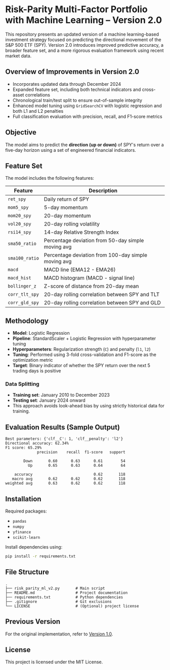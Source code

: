 # Risk-Parity Multi-Factor Portfolio with Machine Learning – Version 2.0

This repository presents an updated version of a machine learning-based investment strategy focused on predicting the directional movement of the S&P 500 ETF (SPY). Version 2.0 introduces improved predictive accuracy, a broader feature set, and a more rigorous evaluation framework using recent market data.

## Overview of Improvements in Version 2.0

- Incorporates updated data through December 2024
- Expanded feature set, including both technical indicators and cross-asset correlations
- Chronological train/test split to ensure out-of-sample integrity
- Enhanced model tuning using `GridSearchCV` with logistic regression and both L1 and L2 penalties
- Full classification evaluation with precision, recall, and F1-score metrics

## Objective

The model aims to predict the **direction (up or down)** of SPY's return over a five-day horizon using a set of engineered financial indicators.

## Feature Set

The model includes the following features:

| Feature           | Description                                          |
|-------------------|------------------------------------------------------|
| `ret_spy`         | Daily return of SPY                                  |
| `mom5_spy`        | 5-day momentum                                       |
| `mom20_spy`       | 20-day momentum                                      |
| `vol20_spy`       | 20-day rolling volatility                            |
| `rsi14_spy`       | 14-day Relative Strength Index                       |
| `sma50_ratio`     | Percentage deviation from 50-day simple moving avg   |
| `sma100_ratio`    | Percentage deviation from 100-day simple moving avg  |
| `macd`            | MACD line (EMA12 - EMA26)                            |
| `macd_hist`       | MACD histogram (MACD - signal line)                  |
| `bollinger_z`     | Z-score of distance from 20-day mean                 |
| `corr_tlt_spy`    | 20-day rolling correlation between SPY and TLT       |
| `corr_gld_spy`    | 20-day rolling correlation between SPY and GLD       |

## Methodology

- **Model**: Logistic Regression
- **Pipeline**: StandardScaler + Logistic Regression with hyperparameter tuning
- **Hyperparameters**: Regularization strength (`C`) and penalty (`l1`, `l2`)
- **Tuning**: Performed using 3-fold cross-validation and F1-score as the optimization metric
- **Target**: Binary indicator of whether the SPY return over the next 5 trading days is positive

### Data Splitting

- **Training set**: January 2010 to December 2023
- **Testing set**: January 2024 onward
- This approach avoids look-ahead bias by using strictly historical data for training.

## Evaluation Results (Sample Output)

```
Best parameters: {'clf__C': 1, 'clf__penalty': 'l2'}
Directional accuracy: 62.34%
F1 score: 65.29%
              precision    recall  f1-score   support

        Down       0.60      0.63      0.61        54
          Up       0.65      0.63      0.64        64

    accuracy                           0.62       118
   macro avg       0.62      0.62      0.62       118
weighted avg       0.63      0.62      0.62       118
```

## Installation

Required packages:

- `pandas`
- `numpy`
- `yfinance`
- `scikit-learn`

Install dependencies using:

```bash
pip install -r requirements.txt
```

## File Structure

```
.
├── risk_parity_ml_v2.py       # Main script
├── README.md                  # Project documentation
├── requirements.txt           # Python dependencies
├── .gitignore                 # Git exclusions
└── LICENSE                    # (Optional) project license
```

## Previous Version

For the original implementation, refer to [Version 1.0](https://github.com/Snake6678/Risk-Parity-Multi-Factor-Portfolio-with-Machine-Learning).

## License

This project is licensed under the MIT License.


